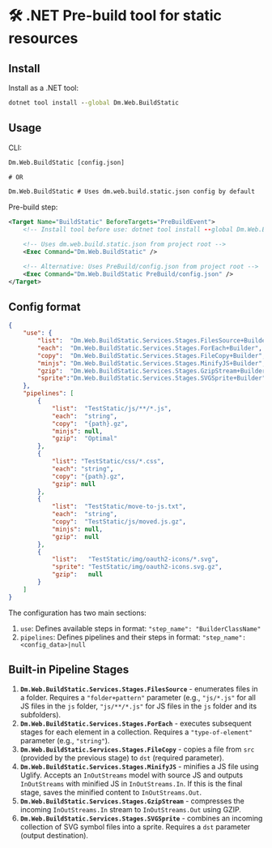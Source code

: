  
# 🛠️ .NET Pre-build tool for static resources

## Install

Install as a .NET tool:

``` cmd
dotnet tool install --global Dm.Web.BuildStatic
```

## Usage

CLI:
``` cmd
Dm.Web.BuildStatic [config.json]

# OR

Dm.Web.BuildStatic # Uses dm.web.build.static.json config by default
```

Pre-build step:
``` xml
<Target Name="BuildStatic" BeforeTargets="PreBuildEvent">
	<!-- Install tool before use: dotnet tool install --global Dm.Web.BuildStatic -->

	<!-- Uses dm.web.build.static.json from project root -->
	<Exec Command="Dm.Web.BuildStatic" />

	<!-- Alternative: Uses PreBuild/config.json from project root -->
	<Exec Command="Dm.Web.BuildStatic PreBuild/config.json" />
</Target>

```

## Config format

``` json
{
	"use": {
		"list":  "Dm.Web.BuildStatic.Services.Stages.FilesSource+Builder",
		"each":  "Dm.Web.BuildStatic.Services.Stages.ForEach+Builder",
		"copy":  "Dm.Web.BuildStatic.Services.Stages.FileCopy+Builder",
		"minjs": "Dm.Web.BuildStatic.Services.Stages.MinifyJS+Builder",
		"gzip":  "Dm.Web.BuildStatic.Services.Stages.GzipStream+Builder",
		"sprite":"Dm.Web.BuildStatic.Services.Stages.SVGSprite+Builder"
	},
	"pipelines": [
		{
			"list":  "TestStatic/js/**/*.js",
			"each":  "string",
			"copy":  "{path}.gz",
			"minjs": null,
			"gzip":  "Optimal"
		},
		{
			"list": "TestStatic/css/*.css",
			"each": "string",
			"copy": "{path}.gz",
			"gzip": null
		},
		{
			"list":  "TestStatic/move-to-js.txt",
			"each":  "string",
			"copy":  "TestStatic/js/moved.js.gz",
			"minjs": null,
			"gzip":  null
		},
        {
            "list":   "TestStatic/img/oauth2-icons/*.svg",
			"sprite": "TestStatic/img/oauth2-icons.svg.gz",
			"gzip":   null
        }
	]
}
```

The configuration has two main sections:

1. `use`: Defines available steps in format: `"step_name": "BuilderClassName"`
1. `pipelines`: Defines pipelines and their steps in format: `"step_name": <config_data>|null`

## Built-in Pipeline Stages

1. **`Dm.Web.BuildStatic.Services.Stages.FilesSource`** - enumerates files in a folder. Requires a `"folder+pattern"` parameter (e.g., `"js/*.js"` for all JS files in the `js` folder, `"js/**/*.js"` for JS files in the `js` folder and its subfolders).
2. **`Dm.Web.BuildStatic.Services.Stages.ForEach`** - executes subsequent stages for each element in a collection. Requires a `"type-of-element"` parameter (e.g., `"string"`).
3. **`Dm.Web.BuildStatic.Services.Stages.FileCopy`** - copies a file from `src` (provided by the previous stage) to `dst` (required parameter).
4. **`Dm.Web.BuildStatic.Services.Stages.MinifyJS`** - minifies a JS file using Uglify. Accepts an `InOutStreams` model with source JS and outputs `InOutStreams` with minified JS in `InOutStreams.In`. If this is the final stage, saves the minified content to `InOutStreams.Out`.
5. **`Dm.Web.BuildStatic.Services.Stages.GzipStream`** - compresses the incoming `InOutStreams.In` stream to `InOutStreams.Out` using GZIP.
6. **`Dm.Web.BuildStatic.Services.Stages.SVGSprite`** - combines an incoming collection of SVG symbol files into a sprite. Requires a `dst` parameter (output destination).
